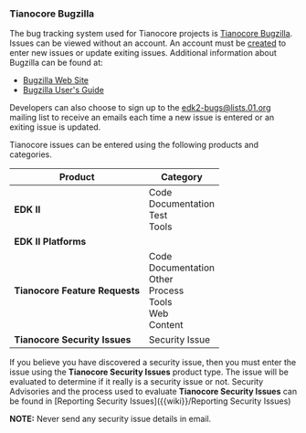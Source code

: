 <!-- [[Category:Defect Tracking]] -->
### Tianocore Bugzilla

The bug tracking system used for Tianocore projects is [Tianocore Bugzilla](https://tianocore.acgmultimedia.com).  Issues can be viewed without an account.  An account must be [created](https://tianocore.acgmultimedia.com/createaccount.cgi) to enter new issues or update exiting issues.  Additional information about Bugzilla can be found at:
* [Bugzilla Web Site](https://www.bugzilla.org/)
* [Bugzilla User's Guide](https://bugzilla.readthedocs.io/en/5.0/using/index.html)

Developers can also choose to sign up to the [edk2-bugs@lists.01.org](https://lists.01.org/mailman/listinfo/edk2-bugs) mailing list to receive an emails each time a new issue is entered or an exiting issue is updated.

Tianocore issues can be entered using the following products and categories.

| Product                        | Category                                           |
|--------------------------------|----------------------------------------------------|
| **EDK II**                     | Code<br/> Documentation<br/> Test<br/> Tools<br/>  |
| **EDK II Platforms**           |                                                    |
| **Tianocore Feature Requests** | Code<br/> Documentation<br/> Other<br/> Process<br/> Tools<br/> Web<br/> Content<br/> |
| **Tianocore Security Issues**  | Security Issue                                     |

If you believe you have discovered a security issue, then you must enter the issue using the **Tianocore Security Issues** product type.  The issue will be evaluated to determine if it really is a security issue or not.  Security Advisories and the process used to evaluate **Tianocore Security Issues** can be found in [Reporting Security Issues]({{wiki}}/Reporting Security Issues)

**NOTE:** Never send any security issue details in email.
